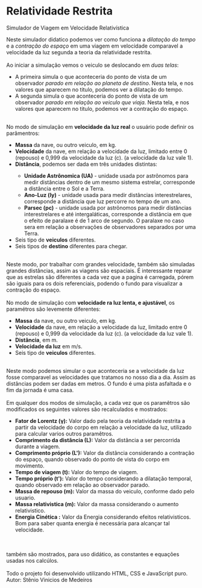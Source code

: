 # Relatividade Restrita

Simulador de Viagem em Velocidade Relativística

Neste simulador didatico podemos ver como funciona a <i>dilatação do tempo</i> e a <i>contração do espaço</i> em uma viagem em velocidade comparavel a velocidade da luz segunda a teoria da relatividade restrita.
<br/><br/>
Ao iniciar a simulação vemos o veiculo se deslocando em <i>duas telas</i>:
<ul>
  <li>A primeira simula o que aconteceria do ponto de vista de um observador <i>parado em relação ao planeta de destino</i>. Nesta tela, e nos valores que aparecem no titulo, podemos ver a dilatação do tempo.</li>
  <li>A segunda simula o que aconteceria do ponto de vista de um observador <i>parado em relação ao veiculo que viaja</i>. Nesta tela, e nos valores que aparecem no titulo, podemos ver a contração do espaço.</li>
</ul>
<br/>
No modo de simulação em <b>velocidade da luz real</b> o usuário pode definir os parâmentros:
<ul>
  <li><b>Massa</b> da nave, ou outro veiculo, em kg.</li>
  <li><b>Velocidade</b> da nave, em relação a velocidade da luz, limitado entre 0 (repouso) e 0,999 da velocidade da luz (c). (a velocidade da luz vale 1).</li>
  <li><b>Distância</b>, podemos ser dada em três unidades distintas:</li>
  <ul>
    <li><b>Unidade Astrônomica (UA)</b> - unidade usada por astrõnomos para medir distâncias dentro de um mesmo sistema estrelar, corresponde a distância entre o Sol e a Terra.</li>
    <li><b>Ano-Luz (ly)</b> - unidade usada para medir distâncias interestrelares, corresponde a distância que luz percorre no tempo de um ano.</li>
    <li><b>Parsec (pc)</b> - unidade usada por astrõnomos para medir distâncias interestrelares e até intergaláticas, corresponde a distância em que o efeito de paralaxe é de 1 arco de segundo. O paralaxe no caso sera em relação a observações de observadores separados por uma Terra.</li>
  </ul>
  <li>Seis tipo de <b>veiculos</b> diferentes.</li>
  <li>Seis tipos de <b>destino</b> diferentes para chegar.</li>
</ul>
<br/>
Neste modo, por trabalhar com grandes velocidade, também são simuladas grandes distâncias, assim as viagens são espaciais.
É interessante reparar que as estrelas são diferentes a cada vez que a pagina é carregada, pórem são iguais para os dois referenciais, podendo o fundo para visualizar a contração do espaço.
<br/><br/>
No modo de simulação com <b>velocidade ra luz lenta, e ajustável</b>, os paramétros são levemente diferentes:
<ul>
  <li><b>Massa</b> da nave, ou outro veiculo, em kg.</li>
  <li><b>Velocidade</b> da nave, em relação a velocidade da luz, limitado entre 0 (repouso) e 0,999 da velocidade da luz (c). (a velocidade da luz vale 1).</li>
  <li><b>Distância</b>, em m.</li>
  <li><b>Velocidade da luz</b> em m/s.</li>
  <li>Seis tipo de <b>veiculos</b> diferentes.</li>
</ul>
<br/>
Neste modo podemos simular o que aconteceria se a velocidade da luz fosse comparavel as velocidades que tratamos no nosso dia a dia. Assim as distâncias podem ser dadas em metros. O fundo é uma pista asfaltada e o fim da jornada é uma casa.
<br/><br/>
Em qualquer dos modos de simulação, a cada vez que os paramêtros são modificados os seguintes valores são recalculados e mostrados:
<ul>
  <li><b>Fator de Lorentz (γ):</b> Valor dado pela teoria da relatividade restrita a partir da velocidade do corpo em relação a velocidade da luz, utilizado para calcular varios outros paramêtros.</li>
  <li><b>Comprimento da distância (L):</b> Valor da distância a ser percorrida durante a viagem.</li>
  <li><b>Comprimento próprio (L'):</b> Valor da distância considerando a contração do espaço, quando observado do ponto de vista do corpo em movimento.</li>
  <li><b>Tempo de viagem (t):</b> Valor do tempo de viagem.</li>
  <li><b>Tempo próprio (t'):</b> Valor do tempo considerando a dilatação temporal, quando observado em relação ao observador parado.</li>
  <li><b>Massa de repouso (m):</b> Valor da massa do veiculo, conforme dado pelo usuario.</li>
  <li><b>Massa relativistica (m):</b> Valor da massa considerando o aumento relativistico.</li>
  <li><b>Energia Cinética <E>:</b> Valor da Energia considerando efeitos relativisticos. Bom para saber quanta energia é necessária para alcançar tal velocidade.</li>
</ul>
<br/><br/>
também são mostrados, para uso didático, as constantes e equações usadas nos calcúlos.
<br/><br/>
Todo o projeto foi desenvolvido utilizando HTML, CSS e JavaScript puro.
<br/>
Autor: Stênio Vinicios de Medeiros
